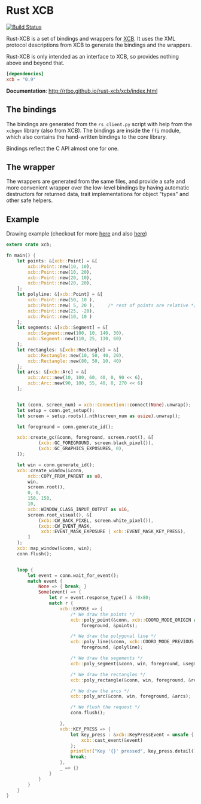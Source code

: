 # Rust XCB

[![Build Status](https://travis-ci.org/rtbo/rust-xcb.svg?branch=master)](https://travis-ci.org/rtbo/rust-xcb)

Rust-XCB is a set of bindings and wrappers for [XCB](http://xcb.freedesktop.org). It uses the XML
protocol descriptions from XCB to generate the bindings and the wrappers.

Rust-XCB is only intended as an interface to XCB, so provides nothing above and beyond that.

```toml
[dependencies]
xcb = "0.9"
```

__Documentation__:
http://rtbo.github.io/rust-xcb/xcb/index.html

## The bindings

The bindings are generated from the `rs_client.py` script with help from the `xcbgen` library (also
from XCB). The bindings are inside the `ffi` module, which also contains the hand-written bindings
to the core library.

Bindings reflect the C API almost one for one.

## The wrapper

The wrappers are generated from the same files, and provide a safe and more convenient wrapper over
the low-level bindings by having automatic destructors for returned data, trait implementations for
object "types" and other safe helpers.

## Example

Drawing example (checkout for more [here](https://github.com/rtbo/rust-xcb/tree/master/examples)
and also [here](https://github.com/rtbo/toy_xcb))

```rust
extern crate xcb;

fn main() {
    let points: &[xcb::Point] = &[
        xcb::Point::new(10, 10),
        xcb::Point::new(10, 20),
        xcb::Point::new(20, 10),
        xcb::Point::new(20, 20),
    ];
    let polyline: &[xcb::Point] = &[
        xcb::Point::new(50, 10 ),
        xcb::Point::new( 5, 20 ),     /* rest of points are relative */
        xcb::Point::new(25, -20),
        xcb::Point::new(10, 10 )
    ];
    let segments: &[xcb::Segment] = &[
        xcb::Segment::new(100, 10, 140, 30),
        xcb::Segment::new(110, 25, 130, 60)
    ];
    let rectangles: &[xcb::Rectangle] = &[
        xcb::Rectangle::new(10, 50, 40, 20),
        xcb::Rectangle::new(80, 50, 10, 40)
    ];
    let arcs: &[xcb::Arc] = &[
        xcb::Arc::new(10, 100, 60, 40, 0, 90 << 6),
        xcb::Arc::new(90, 100, 55, 40, 0, 270 << 6)
    ];


    let (conn, screen_num) = xcb::Connection::connect(None).unwrap();
    let setup = conn.get_setup();
    let screen = setup.roots().nth(screen_num as usize).unwrap();

    let foreground = conn.generate_id();

    xcb::create_gc(&conn, foreground, screen.root(), &[
            (xcb::GC_FOREGROUND, screen.black_pixel()),
            (xcb::GC_GRAPHICS_EXPOSURES, 0),
    ]);

    let win = conn.generate_id();
    xcb::create_window(&conn,
        xcb::COPY_FROM_PARENT as u8,
        win,
        screen.root(),
        0, 0,
        150, 150,
        10,
        xcb::WINDOW_CLASS_INPUT_OUTPUT as u16,
        screen.root_visual(), &[
            (xcb::CW_BACK_PIXEL, screen.white_pixel()),
            (xcb::CW_EVENT_MASK,
             xcb::EVENT_MASK_EXPOSURE | xcb::EVENT_MASK_KEY_PRESS),
        ]
    );
    xcb::map_window(&conn, win);
    conn.flush();


    loop {
        let event = conn.wait_for_event();
        match event {
            None => { break; }
            Some(event) => {
                let r = event.response_type() & !0x80;
                match r {
                    xcb::EXPOSE => {
                        /* We draw the points */
                        xcb::poly_point(&conn, xcb::COORD_MODE_ORIGIN as u8, win,
                            foreground, &points);

                        /* We draw the polygonal line */
                        xcb::poly_line(&conn, xcb::COORD_MODE_PREVIOUS as u8, win,
                            foreground, &polyline);

                        /* We draw the segements */
                        xcb::poly_segment(&conn, win, foreground, &segments);

                        /* We draw the rectangles */
                        xcb::poly_rectangle(&conn, win, foreground, &rectangles);

                        /* We draw the arcs */
                        xcb::poly_arc(&conn, win, foreground, &arcs);

                        /* We flush the request */
                        conn.flush();

                    },
                    xcb::KEY_PRESS => {
                        let key_press : &xcb::KeyPressEvent = unsafe {
                            xcb::cast_event(&event)
                        };
                        println!("Key '{}' pressed", key_press.detail());
                        break;
                    },
                    _ => {}
                }
            }
        }
    }
}
```
